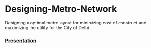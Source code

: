 # Designing-Metro-Network
Designing a optimal metro layout for minimizing cost of construct and maximizing the utility for the City of Delhi
### [Presentation](https://docs.google.com/presentation/d/1fXRUyP1170q0n0C6NAv4aY4aHkEdTgCn88-ijSAk_Gg/edit#slide=id.g2474ec3135d_2_0)
